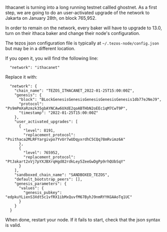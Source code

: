 Ithacanet is turning into a long running testnet callled ghostnet. As a first step, we are going to do an user-activated upgrade of the network to Jakarta on January 28th, on block 765,952.

In order to remain on the network, every baker will have to upgrade to 13.0, turn on their ithaca baker and change their node's configuration.

The tezos json configuration file is typically at `~/.tezos-node/config.json` but may be in a different location.

If you open it, you will find the following line:

```
  "network": "ithacanet"
```

Replace it with:

```
  "network": {
    "chain_name": "TEZOS_ITHACANET_2022-01-25T15:00:00Z",
    "genesis": {
      "block": "BLockGenesisGenesisGenesisGenesisGenesis1db77eJNeJ9",
      "protocol": "Ps9mPmXaRzmzk35gbAYNCAw6UXdE2qoABTHbN2oEEc1qM7CwT9P",
      "timestamp": "2022-01-25T15:00:00Z"
    },
    "user_activated_upgrades": [
      {
        "level": 8191,
        "replacement_protocol": "Psithaca2MLRFYargivpo7YvUr7wUDqyxrdhC5CQq78mRvimz6A"
      },
      {
        "level": 765952,
        "replacement_protocol": "PtJakart2xVj7pYXJBXrqHgd82rdkLey5ZeeGwDgPp9rhQUbSqY"
      }
    ],
    "sandboxed_chain_name": "SANDBOXED_TEZOS",
    "default_bootstrap_peers": [],
    "genesis_parameters": {
      "values": {
        "genesis_pubkey": "edpkuYLienS3Xdt5c1vfRX1ibMxQuvfM67ByhJ9nmRYYKGAAoTq1UC"
      }
    }
  }
```

When done, restart your node. If it fails to start, check that the json syntax is valid.
